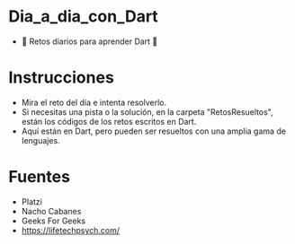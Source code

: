 # Dia_a_dia_con_Dart
- &#128153; Retos diarios para aprender Dart &#128153;

# Instrucciones
- Mira el reto del día e intenta resolverlo.
- Si necesitas una pista o la solución, en la carpeta "RetosResueltos", están los códigos de los retos escritos en Dart.
- Aquí están en Dart, pero pueden ser resueltos con una amplia gama de lenguajes.

# Fuentes
- Platzi
- Nacho Cabanes
- Geeks For Geeks
- https://lifetechpsych.com/
